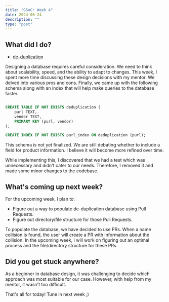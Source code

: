 ```yaml
---
title: "GSoC: Week 4"
date: 2024-06-24
description: ""
type: "post"
---
```


## What did I do?

- [de-duplication](https://github.com/intel/cve-bin-tool/pull/4206)

Designing a database requires careful consideration. We need to think about scalability, speed, and the ability to adapt to changes. This week, I spent more time discussing these design decisions with my
mentor. We delved into various pros and cons. Finally, we came up with the following schema along with an index that will help make queries to the database faster.
```sql

CREATE TABLE IF NOT EXISTS deduplication (
    purl TEXT,
    vendor TEXT,
    PRIMARY KEY (purl, vendor)
);

CREATE INDEX IF NOT EXISTS purl_index ON deduplication (purl);
```

This schema is not yet finalized. We are still debating whether to include a field for product information. I believe it will become more refined over time.

While implementing this, I discovered that we had a test which was unnecessary and didn't cater to our needs. Therefore, I removed it and made some minor changes to the codebase.

## What's coming up next week?

For the upcoming week, I plan to:

- Figure out a way to populate de-duplication database using Pull Requests.
- Figure out directory/file structure for those Pull Requests.

To populate the database, we have decided to use PRs. When a name collision is found, the user will create a PR with information about the collision. In the upcoming week, I will work on figuring out an
optimal process and the file/directory structure for these PRs.

## Did you get stuck anywhere?

As a beginner in database design, it was challenging to decide which approach was most suitable for our case. However, with help from my mentor, it wasn't too difficult.


That's all for today! Tune in next week ;)
